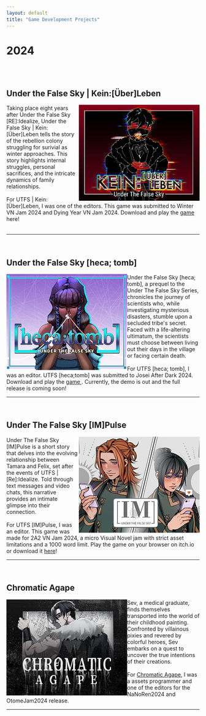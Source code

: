 ```yaml
---
layout: default 
title: "Game Development Projects"
---
```

<h1>2024 </h1>
<Br>
<Br>
<h2> Under the False Sky | Kein:[Über]Leben  </h2>
<img src="assets/gallery/gamecover/HA3cfh.png" alt="My Image" align="right">
Taking place eight years after Under the False Sky [RE]:Idealize, Under the False Sky | Kein:[Über]Leben tells the story of the rebellion colony struggling for surivial as winter approaches. This story highlights  internal struggles, personal sacrifices, and the intricate dynamics of family relationships. <Br> <br>
For UTFS | Kein:[Über]Leben, I was one of the editors. This game was submitted to Winter VN Jam 2024 and Dying Year VN Jam 2024. Download and play the <a href="https://elduator.itch.io/utfs-keinueberleben"> game </a> here!<br><br>

<hr>
<br>
<h2>Under the False Sky [heca; tomb]</h2>
<img src="/assets/gallery/hecatomb.png" alt="My Image" align="left"> Under the False Sky [heca; tomb], a prequel to the Under The False Sky Series, chronicles the journey of scientists who, while investigating mysterious disasters, stumble upon a secluded tribe's secret. Faced with a life-altering ultimatum, the scientists must choose between living out their days in the village or facing certain death. <br>
<br>
For UTFS [heca; tomb], I was an editor. UTFS [heca;tomb] was submitted to Josei After Dark 2024. Download and play the <a href="https://elduator.itch.io/hecatomb"> game </a>. Currently, the demo is out and the full release is coming soon!
<br>
<hr>
<br>
<h2>Under The False Sky [IM]Pulse</h2>
<img src="/assets/gallery/impluse.png" alt="My Image" align="right"> Under The False Sky [IM]Pulse is a short story that delves into the evolving relationship between Tamara and Felix, set after the events of UTFS | [Re]:Idealize. Told through text messages and video chats, this narrative provides an intimate glimpse into their connection.<br>
<br>
For UTFS [IM]Pulse, I was an editor. This game was made for 2A2 VN Jam 2024, a micro Visual Novel jam with strict asset limitations and a 1000 word limit. Play the game on your browser on itch.io or download it <a href= "https://elduator.itch.io/utfs-impulse"> here</a>!
<br>
<hr>
<br>
<h2>Chromatic Agape</h2>
<img src="/assets/gallery/chromatic2.png" alt="My Image"  align="left"> Sev, a medical graduate, finds themselves transported into the world of their childhood painting. Confronted by villainous pixies and revered by colorful heroes, Sev embarks on a quest to uncover the true intentions of their creations. <br>
<br>
For <a href="https://deniz-g-lerosi.itch.io/chromatic-agape"> Chromatic Agape</a>, I was a assets programmer and one of the editors for the NaNoRen2024 and OtomeJam2024 release. 
<br>
<hr>
<br>

